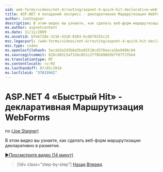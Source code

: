 ```yaml
---
uid: web-forms/videos/net-4/routing/aspnet-4-quick-hit-declarative-webforms-routing
title: ASP.NET 4 попаданий экспресс - декларативная Маршрутизация WebForms
author: JoeStagner
description: В этом видео вы узнаете, как сделать веб-форм маршрутизации декларативно в разметке.
ms.author: aspnetcontent
ms.date: 11/11/2009
ms.assetid: bfeb728e-3216-4310-8303-6cdb79255c15
msc.legacyurl: /web-forms/videos/net-4/routing/aspnet-4-quick-hit-declarative-webforms-routing
msc.type: video
ms.openlocfilehash: 5aca5da2d3b6a5ba92510cd378aeca1be8496c84
ms.sourcegitcommit: b28cd0313af316c051c2ff8549865bff67f2fbb4
ms.translationtype: MT
ms.contentlocale: ru-RU
ms.lasthandoff: 07/05/2018
ms.locfileid: "37833942"
---
```

<a name="aspnet-4-quick-hit---declarative-webforms-routing"></a>ASP.NET 4 «Быстрый Hit» - декларативная Маршрутизация WebForms
====================
по [(Joe Stagner)](https://github.com/JoeStagner)

В этом видео вы узнаете, как сделать веб-форм маршрутизации декларативно в разметке. 

[&#9654;Просмотрите видео (14 минут)](https://channel9.msdn.com/Blogs/ASP-NET-Site-Videos/aspnet-4-quick-hit-declarative-webforms-routing)

> [!div class="step-by-step"]
> [Назад](aspnet-4-quick-hit-imperative-webforms-routing.md)
> [Вперед](aspnet-4-quick-hit-outbound-webforms-routing.md)
